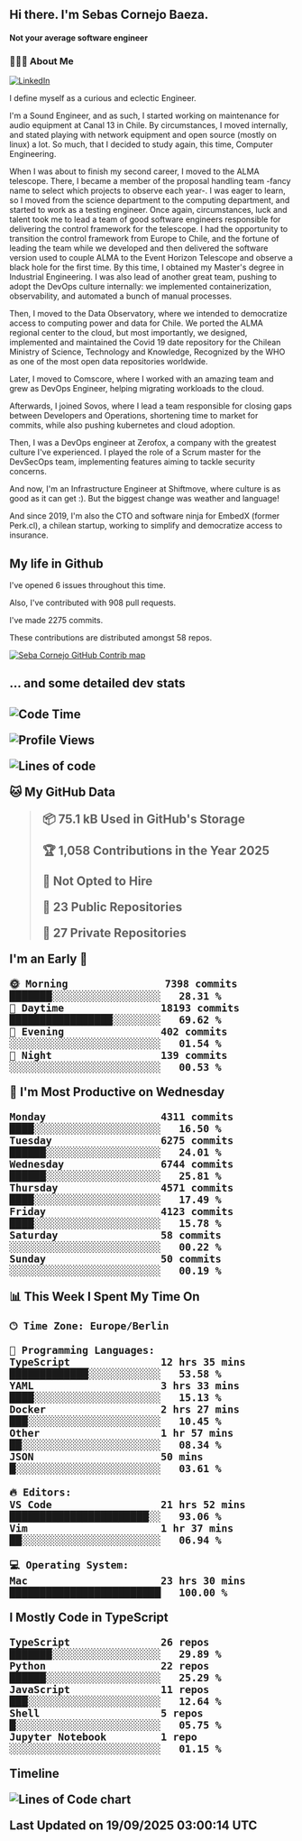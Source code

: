 <h2> Hi there.  I'm Sebas Cornejo Baeza.</h2>
<h4> Not your average software engineer</h4>
<h3> 👨🏻‍💻 About Me </h3>
<a href="http://linkedin.com/in/sebastian-cornejo-baeza/"><img alt="LinkedIn" src="https://img.shields.io/badge/Sebas%20Cornejo%20-informational?style=appveyor&logo=linkedin"></a>


I define myself as a curious and eclectic Engineer.

I'm a Sound Engineer, and as such, I started working on maintenance for audio equipment at Canal 13 in Chile.
By circumstances, I moved internally, and stated playing with network equipment and open source (mostly on linux) 
a lot. So much, that I decided to study again, this time, Computer Engineering.

When I was about to finish my second career, I moved to the ALMA telescope. There, I became a member of the proposal handling team
-fancy name to select which projects to observe each year-. 
I was eager to learn, so I moved from the science department to the computing department, and started to work as 
a testing engineer. Once again, circumstances, luck and talent took me to lead a team of good software engineers 
responsible for delivering the control framework for the telescope. I had the opportunity to transition the control framework from
Europe to Chile, and the fortune of leading the team while we developed and then delivered the software
version used to couple ALMA to the Event Horizon Telescope and observe a black hole for the first time.
By this time, I obtained my Master's degree in Industrial Engineering.
I was also lead of another great team, pushing to adopt the DevOps culture internally: we implemented containerization, observability, and automated a bunch of manual processes.

Then, I moved to the Data Observatory, where we intended to democratize access to computing power
and data for Chile. We ported the ALMA regional center to the cloud, but most importantly, we designed, implemented
and maintained the Covid 19 date repository for the Chilean Ministry of Science, Technology and Knowledge, Recognized by the WHO as one of the most open
data repositories worldwide.

Later, I moved to Comscore, where I worked with an amazing team and grew as DevOps Engineer, helping migrating workloads to the cloud.

Afterwards, I joined Sovos, where I lead a team responsible for closing gaps between Developers and Operations, shortening time to market for commits, while
also pushing kubernetes and cloud adoption.

Then, I was a DevOps engineer at Zerofox, a company with the greatest culture I've experienced. I played the role of a Scrum master for the DevSecOps team,
implementing features aiming to tackle security concerns.

And now, I'm an Infrastructure Engineer at Shiftmove, where culture is as good as it can get :). But the biggest change was weather and language!
 
And since 2019, I'm also the CTO and software ninja for EmbedX (former Perk.cl), a chilean startup, working to simplify and democratize access to insurance.

<h2> My life in Github </h2>

I've opened 6 issues throughout this time.

Also, I've contributed with 908 pull requests.

I've made 2275 commits.

These contributions are distributed amongst 58 repos.

<a href="https://github.com/scornejob/scornejob">
  <picture>
    <source media="(prefers-color-scheme: dark)" srcset="https://raw.githubusercontent.com/scornejob/scornejob/master/profile-3d-contrib/profile-night-green.svg">
    <img alt="Seba Cornejo GitHub Contrib map" src="https://raw.githubusercontent.com/scornejob/scornejob/master/profile-3d-contrib/profile-gitblock.svg">
  </picture>
</a>

<h2>... and some detailed dev stats<h2>

<!--START_SECTION:waka-->
![Code Time](http://img.shields.io/badge/Code%20Time-1%2C347%20hrs%2049%20mins-blue)

![Profile Views](http://img.shields.io/badge/Profile%20Views-2-blue)

![Lines of code](https://img.shields.io/badge/From%20Hello%20World%20I%27ve%20Written-12.1%20million%20lines%20of%20code-blue)

**🐱 My GitHub Data** 

> 📦 75.1 kB Used in GitHub's Storage 
 > 
> 🏆 1,058 Contributions in the Year 2025
 > 
> 🚫 Not Opted to Hire
 > 
> 📜 23 Public Repositories 
 > 
> 🔑 27 Private Repositories 
 > 
**I'm an Early 🐤** 

```text
🌞 Morning                7398 commits        ███████░░░░░░░░░░░░░░░░░░   28.31 % 
🌆 Daytime                18193 commits       █████████████████░░░░░░░░   69.62 % 
🌃 Evening                402 commits         ░░░░░░░░░░░░░░░░░░░░░░░░░   01.54 % 
🌙 Night                  139 commits         ░░░░░░░░░░░░░░░░░░░░░░░░░   00.53 % 
```
📅 **I'm Most Productive on Wednesday** 

```text
Monday                   4311 commits        ████░░░░░░░░░░░░░░░░░░░░░   16.50 % 
Tuesday                  6275 commits        ██████░░░░░░░░░░░░░░░░░░░   24.01 % 
Wednesday                6744 commits        ██████░░░░░░░░░░░░░░░░░░░   25.81 % 
Thursday                 4571 commits        ████░░░░░░░░░░░░░░░░░░░░░   17.49 % 
Friday                   4123 commits        ████░░░░░░░░░░░░░░░░░░░░░   15.78 % 
Saturday                 58 commits          ░░░░░░░░░░░░░░░░░░░░░░░░░   00.22 % 
Sunday                   50 commits          ░░░░░░░░░░░░░░░░░░░░░░░░░   00.19 % 
```


📊 **This Week I Spent My Time On** 

```text
🕑︎ Time Zone: Europe/Berlin

💬 Programming Languages: 
TypeScript               12 hrs 35 mins      █████████████░░░░░░░░░░░░   53.58 % 
YAML                     3 hrs 33 mins       ████░░░░░░░░░░░░░░░░░░░░░   15.13 % 
Docker                   2 hrs 27 mins       ███░░░░░░░░░░░░░░░░░░░░░░   10.45 % 
Other                    1 hr 57 mins        ██░░░░░░░░░░░░░░░░░░░░░░░   08.34 % 
JSON                     50 mins             █░░░░░░░░░░░░░░░░░░░░░░░░   03.61 % 

🔥 Editors: 
VS Code                  21 hrs 52 mins      ███████████████████████░░   93.06 % 
Vim                      1 hr 37 mins        ██░░░░░░░░░░░░░░░░░░░░░░░   06.94 % 

💻 Operating System: 
Mac                      23 hrs 30 mins      █████████████████████████   100.00 % 
```

**I Mostly Code in TypeScript** 

```text
TypeScript               26 repos            ███████░░░░░░░░░░░░░░░░░░   29.89 % 
Python                   22 repos            ██████░░░░░░░░░░░░░░░░░░░   25.29 % 
JavaScript               11 repos            ███░░░░░░░░░░░░░░░░░░░░░░   12.64 % 
Shell                    5 repos             █░░░░░░░░░░░░░░░░░░░░░░░░   05.75 % 
Jupyter Notebook         1 repo              ░░░░░░░░░░░░░░░░░░░░░░░░░   01.15 % 
```



**Timeline**

![Lines of Code chart](https://raw.githubusercontent.com/scornejob/scornejob/master/assets/bar_graph.png)


 Last Updated on 19/09/2025 03:00:14 UTC
<!--END_SECTION:waka-->
